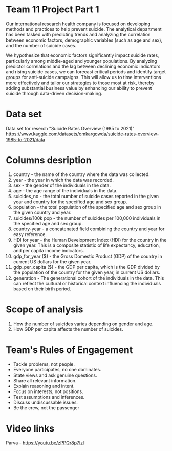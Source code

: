 # Team 11 Project Part 1
Our international research health company is focused on developing methods and practices to help prevent suicide. The analytical department has been tasked with predicting trends and analyzing the correlation between economic factors, demographic variables (such as age and sex), and the number of suicide cases.

We hypothesize that economic factors significantly impact suicide rates, particularly among middle-aged and younger populations. By analyzing predictor correlations and the lag between declining economic indicators and rising suicide cases, we can forecast critical periods and identify target groups for anti-suicide campaigns. This will allow us to time interventions more effectively and tailor our strategies to those most at risk, thereby adding substantial business value by enhancing our ability to prevent suicide through data-driven decision-making.


# Data set
Data set for reserch "Suicide Rates Overview (1985 to 2021)"
https://www.kaggle.com/datasets/omkargowda/suicide-rates-overview-1985-to-2021/data
# Columns desription
1. country - the name of the country where the data was collected.
2. year - the year in which the data was recorded.
3. sex - the gender of the individuals in the data.
4. age - the age range of the individuals in the data.
5. suicides_no - the total number of suicide cases reported in the given year and country for the specified age and sex group.
6. population - the total population of the specified age and sex group in the given country and year.
7. suicides/100k pop - the number of suicides per 100,000 individuals in the specified age and sex group.
8. country-year - a concatenated field combining the country and year for easy reference.
9. HDI for year - the Human Development Index (HDI) for the country in the given year. This is a composite statistic of life expectancy, education, and per capita income indicators.
10. gdp_for_year ($) - the Gross Domestic Product (GDP) of the country in current US dollars for the given year.
11. gdp_per_capita ($) - the GDP per capita, which is the GDP divided by the population of the country for the given year, in current US dollars.
12. generation - The generational cohort of the individuals in the data. This can reflect the cultural or historical context influencing the individuals based on their birth period.

# Scope of analysis
1. How the number of suicides varies depending on gender and age.
2. How GDP per capita affects the number of suicides.

# Team's Rules of Engagement
* Tackle problems, not people.
* Everyone participates, no one dominates.
* State views and ask genuine questions. 
* Share all relevant information.
* Explain reasoning and intent.
* Focus on interests, not positions. 
* Test assumptions and inferences. 
* Discuss undiscussable issues. 
* Be the crew, not the passenger

# Video links

Parva - https://youtu.be/zPPQr8p7lzI
